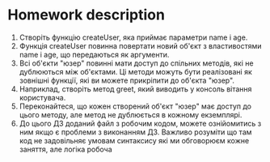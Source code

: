 # **Homework description**

1. Створіть функцію createUser, яка приймає параметри name і age.
2. Функція createUser повинна повертати новий об'єкт з властивостями name і age, що передаються як аргументи.
3. Всі об'єкти "юзер" повинні мати доступ до спільних методів, які не дублюються між об'єктами. Ці методи можуть бути реалізовані як зовнішні функції, які ви можете прикріпити до об'єкта "юзер".
4. Наприклад, створіть метод greet, який виводить у консоль вітання користувача.
5. Переконайтеся, що кожен створений об'єкт "юзер" має доступ до цього методу, але метод не дублюється в кожному екземплярі.
6. До цього ДЗ доданий файл з робочим кодом, можете ознійомитись з ним якщо є проблеми з виконанням ДЗ. Важливо розуміти що там код не задовільняє умовам синтаксису які ми обговорюєм кожне заняття, але логіка робоча 
